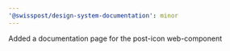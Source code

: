 ```yaml
---
'@swisspost/design-system-documentation': minor
---
```


Added a documentation page for the post-icon web-component
